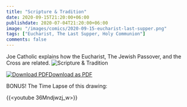 ```yaml
---
title: "Scripture & Tradition"
date: 2020-09-15T21:20:00+06:00
publishdate: 2020-07-04T21:20:00+06:00
image: "/images/comics/2020-09-15-eucharist-last-supper.png"
tags: ["Eucharist, The Last Supper, Holy Communion"]
comments: false
---
```

Joe Catholic explains how the Eucharist, The Jewish Passover, and the Cross are related.
![Scripture & Tradition](/images/comics/2020-09-15-eucharist-last-supper.png)

<div id="pdf-dl-box">
<a href="https://joecatholic.com/images/comics/pdf/2020-09-15-eucharist-last-supper.pdf"><img src="https://joecatholic.com/images/pdf-download.png" alt="Download PDF">Download as PDF</a>
</div>

BONUS!  The Time Lapse of this drawing:

{{<youtube 36Mndjwzj_w>}}
